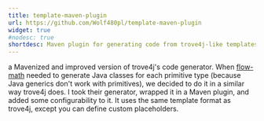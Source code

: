 ```yaml
---
title: template-maven-plugin
url: https://github.com/Wolf480pl/template-maven-plugin
widget: true
#nodesc: true
shortdesc: Maven plugin for generating code from trove4j-like templates
---
```

a Mavenized and improved version of trove4j's code generator. When [flow-math] needed to generate Java classes for each primitive type (because Java generics don't work with primitives), we decided to do it in a similar way trove4j does. I took their generator, wrapped it in a Maven plugin, and added some configurability to it. It uses the same template format as trove4j, except you can define custom placeholders.


[flow-math]: https://github.com/flow/math/
